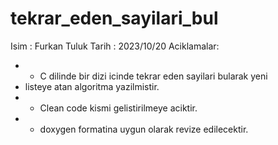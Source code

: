 # tekrar_eden_sayilari_bul
Isim  : Furkan Tuluk
Tarih : 2023/10/20
Aciklamalar:
* - C dilinde bir dizi icinde tekrar eden sayilari bularak yeni
*   listeye atan algoritma yazilmistir.
* - Clean code kismi gelistirilmeye aciktir.
* - doxygen formatina uygun olarak revize edilecektir.

